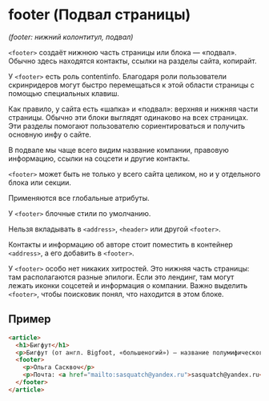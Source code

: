 # footer (Подвал страницы)

_(footer: нижний колонтитул, подвал)_

`<footer>` создаёт нижнюю часть страницы или блока — «подвал». Обычно здесь находятся контакты, ссылки на разделы сайта, копирайт.

У `<footer>` есть роль contentinfo. Благодаря роли пользователи скринридеров могут быстро перемещаться к этой области страницы с помощью специальных клавиш.

Как правило, у сайта есть «шапка» и «подвал»: верхняя и нижняя части страницы. Обычно эти блоки выглядят одинаково на всех страницах. Эти разделы помогают пользователю сориентироваться и получить основную инфу о сайте.

В подвале мы чаще всего видим название компании, правовую информацию, ссылки на соцсети и другие контакты.

`<footer>` может быть не только у всего сайта целиком, но и у отдельного блока или секции.

Применяются все глобальные атрибуты.

У `<footer>` блочные стили по умолчанию.

Нельзя вкладывать в `<address>`, `<header>` или другой `<footer>`.

Контакты и информацию об авторе стоит поместить в контейнер `<address>`, а его добавить в `<footer>`.

У `<footer>` особо нет никаких хитростей. Это нижняя часть страницы: там располагаются разные эпилоги. Если это лендинг, там могут лежать иконки соцсетей и информация о компании. Важно выделить `<footer>`, чтобы поисковик понял, что находится в этом блоке.

## Пример

```html
<article>
  <h1>Бигфут</h1>
  <p>Бигфут (от англ. Bigfoot, «большеногий») — название полумифического млекопитающего...</p>
  <footer>
    <p>Ольга Сасквоч</p>
    <p>Почта: <a href="mailto:sasquatch@yandex.ru">sasquatch@yandex.ru</a></p>
  </footer>
</article>
```
